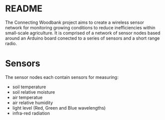 README
======
The Connecting Woodbank project aims to create a wireless sensor network for monitoring growing conditions to reduce inefficiencies within small-scale agriculture.  It is comprised of a network of sensor nodes based around an Arduino board conected to a series of sensors and a short range radio.


Sensors
=======
The sensor nodes each contain sensors for measuring:
- soil temperature
- soil relative moisture
- air temperatue
- air relative humidity
- light level (Red, Green and Blue wavelengths)
- infra-red radiation
